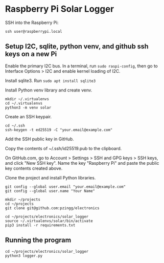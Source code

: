 # Raspberry Pi Solar Logger


SSH into the Raspberry Pi:

```
ssh user@raspberrypi.local
```


## Setup I2C, sqlite, python venv, and github ssh keys on a new Pi

Enable the primary I2C bus. In a terminal, run `sudo raspi-config`, then go to Interface Options > I2C and enable kernel loading of I2C.


Install sqlite3. Run `sudo apt install sqlite3`

Install Python venv library and create venv.

```
mkdir ~/.virtualenvs
cd ~/.virtualenvs
python3 -m venv solar
```

Create an SSH keypair.

```
cd ~/.ssh
ssh-keygen -t ed25519 -C "your.email@example.com"
```

Add the SSH public key in GitHub. 

Copy the contents of ~/.ssh/id25519.pub to the clipboard.

On GitHub.com, go to Account > Settings > SSH and GPG keys > SSH keys, and click "New SSH key".
Name the key "Raspberry Pi" and paste the public key contents created above.

Clone the project and install Python libraries.

```
git config --global user.email "your.email@example.com"
git config --global user.name "Your Name"

mkdir ~/projects
cd ~/projects
git clone git@github.com:pzingg/electronics

cd ~/projects/electronics/solar_logger
source ~/.virtualenvs/solar/bin/activate
pip3 install -r requirements.txt
```

## Running the program

```
cd ~/projects/electronics/solar_logger
python3 logger.py
```
